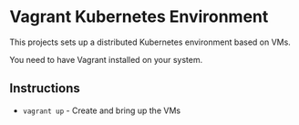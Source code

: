 # Vagrant Kubernetes Environment
This projects sets up a distributed Kubernetes environment based on VMs.

You need to have Vagrant installed on your system. 

## Instructions

* `vagrant up` - Create and bring up the VMs
